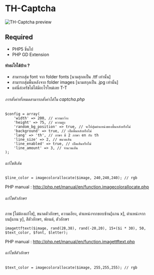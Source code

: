 # TH-Captcha

![TH-Captcha preview](http://www.mx7.com/i/a2f/Gw41j3.png)

## Required
* PHP5 ขึ่นไป
* PHP GD Extension

#### ทำอะไรได้บ้าง ?
* สามารถสุ่ม font จาก folder fonts [นามสุกลเป็น .ttf เท่านั้น]
* สามารถสุ่มพื้นหลังจาก folder images [นามสกุลเป็น .jpg เท่านั้น]
* แค่นี่ล่ะครัชไม่ได้มีอะไรใหม่เลย T-T

###### การตั้งค่าทั้งหมดสามารถตั้งค่าได้ใน captcha.php
```
$config = array(
	'width' => 200, // ความกว้าง
	'height' => 75, // ความสูง
	'random_bg_position' => true, // จะให้สุ่มตำแหน่งของพื้นหลังหรือไม่
	'background' => true, // เปิดพื้นหลังหรือไม่
	'lang' => 'th', // ภาษา มี 2 ภาษา en กับ th
	'line_size' => 2, // ขนาดเส้น
	'line_enabled' => true, // เปิดเส้นหรือไม่
	'line_amount' => 3, // จำนวนเส้น
);
```
###### แก้ไขสีเส้น
```
$line_color = imagecolorallocate($image, 240,240,240); // rgb
```
PHP manual : http://php.net/manual/en/function.imagecolorallocate.php

###### แก้ไขตัวอักษร
ภาพ [ไม่ต้องแก้ไข], ขนาดตัวอักษร, ความเอียง, ตำแหน่งจากขอบซ้าน[แกน x], ตำแหน่งจากบน[แกน y], สีตัวอักษร, ฟอนต์, ตัวอักษร
```
imagettftext($image, rand(28,38), rand(-20,20), 15+($i * 30), 50, $text_color, $font, $letter);
```
PHP manual : http://php.net/manual/en/function.imagettftext.php

###### แก้ไขสีตัวอักษร
```
$text_color = imagecolorallocate($image, 255,255,255); // rgb
```
